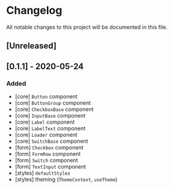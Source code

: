 # Changelog
All notable changes to this project will be documented in this file.

## [Unreleased]


## [0.1.1] - 2020-05-24
### Added
- [core] `Button` component
- [core] `ButtonGroup` component
- [core] `CheckboxBase` component
- [core] `InputBase` component
- [core] `Label` component
- [core] `LabelText` component
- [core] `Loader` component
- [core] `SwitchBase` component
- [form] `Checkbox` component
- [form] `FormRow` component
- [form] `Switch` component
- [form] `TextInput` component
- [styles] `defaultStyles`
- [styles] theming (`ThemeContext`, `useTheme`)
